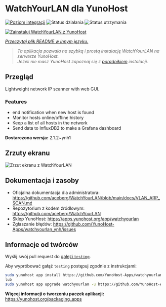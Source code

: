<!--
To README zostało automatycznie wygenerowane przez <https://github.com/YunoHost/apps/tree/master/tools/readme_generator>
Nie powinno być ono edytowane ręcznie.
-->

# WatchYourLAN dla YunoHost

[![Poziom integracji](https://apps.yunohost.org/badge/integration/watchyourlan)](https://ci-apps.yunohost.org/ci/apps/watchyourlan/)
![Status działania](https://apps.yunohost.org/badge/state/watchyourlan)
![Status utrzymania](https://apps.yunohost.org/badge/maintained/watchyourlan)

[![Zainstaluj WatchYourLAN z YunoHost](https://install-app.yunohost.org/install-with-yunohost.svg)](https://install-app.yunohost.org/?app=watchyourlan)

*[Przeczytaj plik README w innym języku.](./ALL_README.md)*

> *Ta aplikacja pozwala na szybką i prostą instalację WatchYourLAN na serwerze YunoHost.*  
> *Jeżeli nie masz YunoHost zapoznaj się z [poradnikiem](https://yunohost.org/install) instalacji.*

## Przegląd

Lightweight network IP scanner with web GUI.

### Features

- end notification when new host is found
- Monitor hosts online/offline history
- Keep a list of all hosts in the network
- Send data to InfluxDB2 to make a Grafana dashboard


**Dostarczona wersja:** 2.1.2~ynh1

## Zrzuty ekranu

![Zrzut ekranu z WatchYourLAN](./doc/screenshots/Screenshot.png)

## Dokumentacja i zasoby

- Oficjalna dokumentacja dla administratora: <https://github.com/aceberg/WatchYourLAN/blob/main/docs/VLAN_ARP_SCAN.md>
- Repozytorium z kodem źródłowym: <https://github.com/aceberg/WatchYourLAN>
- Sklep YunoHost: <https://apps.yunohost.org/app/watchyourlan>
- Zgłaszanie błędów: <https://github.com/YunoHost-Apps/watchyourlan_ynh/issues>

## Informacje od twórców

Wyślij swój pull request do [gałęzi `testing`](https://github.com/YunoHost-Apps/watchyourlan_ynh/tree/testing).

Aby wypróbować gałąź `testing` postępuj zgodnie z instrukcjami:

```bash
sudo yunohost app install https://github.com/YunoHost-Apps/watchyourlan_ynh/tree/testing --debug
lub
sudo yunohost app upgrade watchyourlan -u https://github.com/YunoHost-Apps/watchyourlan_ynh/tree/testing --debug
```

**Więcej informacji o tworzeniu paczek aplikacji:** <https://yunohost.org/packaging_apps>
